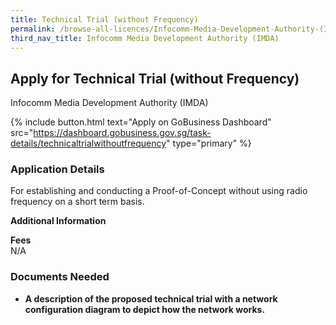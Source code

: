 ```yaml
---
title: Technical Trial (without Frequency)
permalink: /browse-all-licences/Infocomm-Media-Development-Authority-(IMDA)/Technical-Trial-(without-Frequency)
third_nav_title: Infocomm Media Development Authority (IMDA)
---
```


## Apply for Technical Trial (without Frequency)

Infocomm Media Development Authority (IMDA)

{% include button.html text="Apply on GoBusiness Dashboard" src="https://dashboard.gobusiness.gov.sg/task-details/technicaltrialwithoutfrequency" type="primary" %}

<H3>Application Details</H3>

<p>For establishing and conducting a Proof-of-Concept without using radio frequency on a short term basis.</p>

<strong>Additional Information</strong>

<p><strong>Fees</strong><br />N/A</p>

<H3>Documents Needed</H3>

<ul>
<li><strong>A description of the proposed technical trial with a network configuration diagram to depict how the network works. </strong></li>
</ul>

